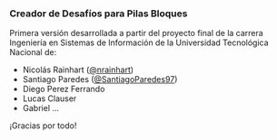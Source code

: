 ### Creador de Desafíos para Pilas Bloques

Primera versión desarrollada a partir del proyecto final de la carrera Ingeniería en Sistemas de Información de la Universidad Tecnológica Nacional de:
- Nicolás Rainhart ([@nrainhart](https://github.com/nrainhart))
- Santiago Paredes ([@SantiagoParedes97](https://github.com/SantiagoParedes97))
- Diego Perez Ferrando
- Lucas Clauser
- Gabriel ...

¡Gracias por todo!
